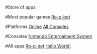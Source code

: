 #Store of apps

#Most popular games
[Ro-o-bot](https://sapbot.github.io/Store/online/ro-o-bot/)

#Platforms
[Online](https://sapbot.github.io/Store/online/)
[All Consoles](https://sapbot.github.io/Store/consoles/)

#Consoles
[Nintendo Enternaiment System](https://sapbot.github.io/Store/consoles/nes/)

#All apps
[Ro-o-bot](https://sapbot.github.io/Store/online/ro-o-bot/)
[Hello World!](https://sapbot.github.io/Store/consoles/nes/hello-world/)
